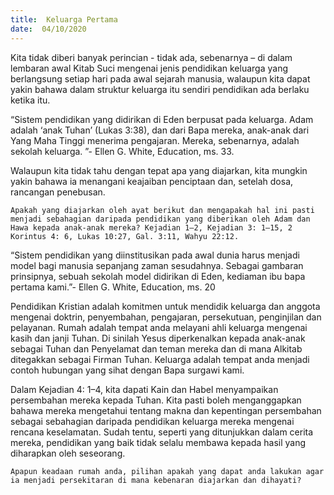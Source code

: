 ```yaml
---
title:  Keluarga Pertama
date:  04/10/2020
---
```


Kita tidak diberi banyak perincian - tidak ada, sebenarnya – di dalam lembaran awal Kitab Suci mengenai jenis pendidikan keluarga yang berlangsung setiap hari pada awal sejarah manusia, walaupun kita dapat yakin bahawa dalam struktur keluarga itu sendiri pendidikan ada berlaku ketika itu.

“Sistem pendidikan yang didirikan di Eden berpusat pada keluarga. Adam adalah ‘anak Tuhan’ (Lukas 3:38), dan dari Bapa mereka, anak-anak dari Yang Maha Tinggi menerima pengajaran. Mereka, sebenarnya, adalah sekolah keluarga. ”- Ellen G. White, Education, ms. 33.

Walaupun kita tidak tahu dengan tepat apa yang diajarkan, kita mungkin yakin bahawa ia menangani keajaiban penciptaan dan, setelah dosa, rancangan penebusan.

`Apakah yang diajarkan oleh ayat berikut dan mengapakah hal ini pasti menjadi sebahagian daripada pendidikan yang diberikan oleh Adam dan Hawa kepada anak-anak mereka? Kejadian 1–2, Kejadian 3: 1–15, 2 Korintus 4: 6, Lukas 10:27, Gal. 3:11, Wahyu 22:12.`

“Sistem pendidikan yang diinstitusikan pada awal dunia harus menjadi model bagi manusia sepanjang zaman sesudahnya. Sebagai gambaran prinsipnya, sebuah sekolah model didirikan di Eden, kediaman ibu bapa pertama kami.”- Ellen G. White, Education, ms. 20

Pendidikan Kristian adalah komitmen untuk mendidik keluarga dan anggota mengenai doktrin,  penyembahan, pengajaran, persekutuan, penginjilan dan pelayanan. Rumah adalah tempat anda melayani ahli keluarga mengenai kasih dan janji Tuhan. Di sinilah Yesus diperkenalkan kepada anak-anak sebagai Tuhan dan Penyelamat dan teman mereka dan di mana Alkitab ditegakkan sebagai Firman Tuhan. Keluarga adalah tempat anda menjadi contoh hubungan yang sihat dengan Bapa surgawi kami.

Dalam Kejadian 4: 1–4, kita dapati Kain dan Habel menyampaikan persembahan mereka kepada Tuhan. Kita pasti boleh menganggapkan bahawa mereka mengetahui tentang makna dan kepentingan persembahan sebagai sebahagian daripada pendidikan keluarga mereka mengenai rencana keselamatan. Sudah tentu, seperti yang ditunjukkan dalam cerita mereka, pendidikan yang baik tidak selalu membawa kepada hasil yang diharapkan oleh seseorang.

`Apapun keadaan rumah anda, pilihan apakah yang dapat anda lakukan agar ia menjadi persekitaran di mana kebenaran diajarkan dan dihayati?`
